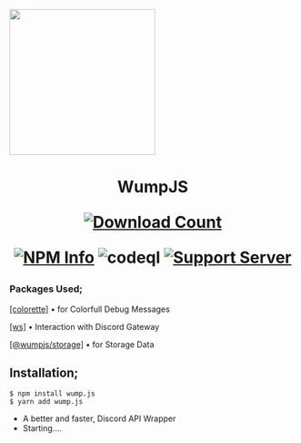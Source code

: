 <img align="center" width="256" src="https://avatars.githubusercontent.com/u/121692661?s=96&v=4"></img>

<h1 width="512" height="512" align="center">WumpJS</p>
<div align="center">
<a href="https://www.npmjs.com/package/wump.js"><img src="https://img.shields.io/npm/dt/wump.js.svg?maxAge=3600" alt="Download Count" /></a>

<a href="https://www.npmjs.com/package/wump.js"><img src="https://img.shields.io/npm/v/wump.js.svg?maxAge=3600" alt="NPM Info" /></a>
<img src="https://github.com/wumpjs/wump.js/actions/workflows/codeql.yml/badge.svg" alt="codeql"></img>
<a href="https://discord.gg/FVc4Ha4G7P"><img src="https://img.shields.io/discord/1058766653741084773?color=3437eb&logo=discord&logoColor=blie" alt="Support Server" /></a>
</div>

### Packages Used;
[[colorette]](https://npmjs.com/colorette) • for Colorfull Debug Messages

[[ws]](https://npmjs.com/ws) • Interaction with Discord Gateway

[[@wumpjs/storage]](https://npmjs.com/@wumpjs/storage) • for Storage Data

## Installation;
```sh-session
$ npm install wump.js
$ yarn add wump.js
```

- A better and faster, Discord API Wrapper
- Starting....

